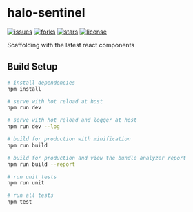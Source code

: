 # halo-sentinel

[![issues](https://img.shields.io/github/issues/halo-design/halo-sentinel.svg)](https://github.com/halo-design/halo-sentinel)
[![forks](https://img.shields.io/github/forks/halo-design/halo-sentinel.svg)](https://github.com/halo-design/halo-sentinel)
[![stars](https://img.shields.io/github/stars/halo-design/halo-sentinel.svg)](https://github.com/halo-design/halo-sentinel)
[![license](https://img.shields.io/badge/license-MIT-blue.svg)](https://github.com/halo-design/halo-sentinel)


Scaffolding with the latest react components

## Build Setup

``` bash
# install dependencies
npm install

# serve with hot reload at host
npm run dev

# serve with hot reload and logger at host
npm run dev --log

# build for production with minification
npm run build

# build for production and view the bundle analyzer report
npm run build --report

# run unit tests
npm run unit

# run all tests
npm test
```
